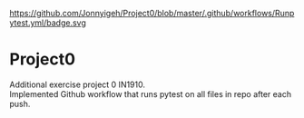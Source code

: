 https://github.com/Jonnyigeh/Project0/blob/master/.github/workflows/Runpytest.yml/badge.svg

# Project0
Additional exercise project 0 IN1910.  
Implemented Github workflow that runs pytest on all files in repo after each push.
